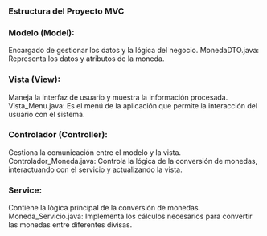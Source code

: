 ### Estructura del Proyecto MVC

### Modelo (Model):
Encargado de gestionar los datos y la lógica del negocio.
MonedaDTO.java: Representa los datos y atributos de la moneda.
### Vista (View):
Maneja la interfaz de usuario y muestra la información procesada.
Vista_Menu.java: Es el menú de la aplicación que permite la interacción del usuario con el sistema.
### Controlador (Controller):
Gestiona la comunicación entre el modelo y la vista.
Controlador_Moneda.java: Controla la lógica de la conversión de monedas, interactuando con el servicio y actualizando la vista.
### Service:
Contiene la lógica principal de la conversión de monedas.
Moneda_Servicio.java: Implementa los cálculos necesarios para convertir las monedas entre diferentes divisas.
